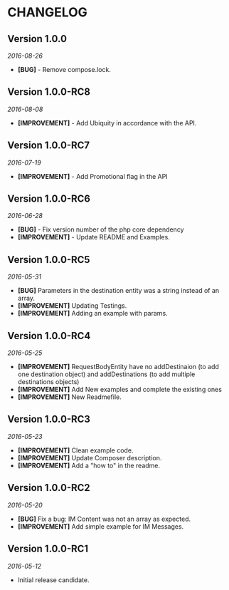 CHANGELOG
=========

## Version 1.0.0
_2016-08-26_
* **[BUG]** - Remove compose.lock.

## Version 1.0.0-RC8
_2016-08-08_
* **[IMPROVEMENT]** - Add Ubiquity in accordance with the API.

## Version 1.0.0-RC7
_2016-07-19_
* **[IMPROVEMENT]** - Add Promotional flag in the API

## Version 1.0.0-RC6
_2016-06-28_
* **[BUG]** - Fix version number of the php core dependency
* **[IMPROVEMENT]** - Update README and Examples.


## Version 1.0.0-RC5
_2016-05-31_
- **[BUG]** Parameters in the destination entity was a string instead of an array.
- **[IMPROVEMENT]** Updating Testings.
- **[IMPROVEMENT]** Adding an example with params.

## Version 1.0.0-RC4
_2016-05-25_
- **[IMPROVEMENT]** RequestBodyEntity have no addDestinaion (to add one destination object) and addDestinations (to add multiple destinations objects)
- **[IMPROVEMENT]** Add New examples and complete the existing ones
- **[IMPROVEMENT]** New Readmefile.


## Version 1.0.0-RC3
_2016-05-23_
- **[IMPROVEMENT]** Clean example code.
- **[IMPROVEMENT]** Update Composer description.
- **[IMPROVEMENT]** Add a "how to" in the readme.

## Version 1.0.0-RC2
_2016-05-20_
- **[BUG]** Fix a bug: IM Content was not an array as expected.
- **[IMPROVEMENT]** Add simple example for IM Messages.

## Version 1.0.0-RC1
_2016-05-12_
- Initial release candidate.
